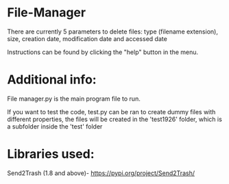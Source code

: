 # File-Manager

There are currently 5 parameters to delete files: type (filename extension), size, creation date, modification date and accessed date

Instructions can be found by clicking the "help" button in the menu.

# Additional info:
File manager.py is the main program file to run.

If you want to test the code, test.py can be ran to create dummy files with different properties, the files will be created in the 'test1926' folder, which is a subfolder inside the 'test' folder

# Libraries used: 
Send2Trash (1.8 and above)- https://pypi.org/project/Send2Trash/



